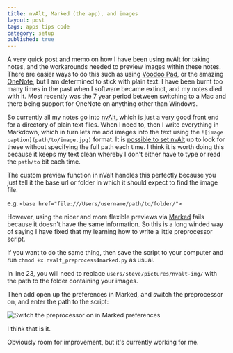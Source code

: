 ```yaml
---
title: nvAlt, Marked (the app), and images
layout: post
tags: apps tips code
category: setup
published: true
---
```


A very quick post and memo on how I have been using nvAlt for taking notes, and the workarounds needed to preview images within these notes. There are easier ways to do this such as using [Voodoo Pad](https://plausible.coop/voodoopad/), or the amazing [OneNote](http://onenote.com/), but I am determined to stick with plain text. I have been burnt too many times in the past when I software became extinct, and my notes died with it. Most recently was the 7 year period between switching to a Mac and there being support for OneNote on anything other than Windows.

So currently all my notes go into [nvAlt](brettterpstra.com/projects/nvalt/), which is just a very good front end for a directory of plain text files. When I need to, then I write everything in Markdown, which in turn lets me add images into the text using the `![image caption](path/to/image.jpg)` format. It is [possible to set nvAlt](http://brettterpstra.com/2012/09/27/quick-tip-images-in-nvalt/) up to look for these without specifying the full path each time. I think it is worth doing this because it keeps my text clean whereby I don't either have to type or read the `path/to` bit each time.

The custom preview function in nValt handles this perfectly because you just tell it the base url or folder in which it should expect to find the image file.

e.g. `<base href="file:///Users/username/path/to/folder/">`

However, using the nicer and more flexible previews via [Marked](http://marked2app.com/) fails because it doesn't have the same information. So this is a long winded way of saying I have fixed that my learning how to write a little preprocessor script.

If you want to do the same thing, then save the script to your computer and run `chmod +x nvalt_preprocess4marked.py` as usual.

<script src="https://gist.github.com/docsteveharris/e8f56833a532c04860df.js"></script>

In line 23, you will need to replace `users/steve/pictures/nvalt-img/` with the path to the folder containing your images.

Then add open up the preferences in Marked, and switch the preprocessor on, and enter the path to the script:

![Switch the preprocessor on in Marked preferences](/assets/media/nvalt-marked-preprocessor.png)

I think that is it.

Obviously room for improvement, but it's currently working for me.



